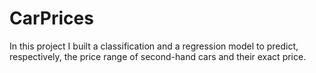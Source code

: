 # CarPrices
In this project I built a classification and a regression model to predict, respectively, the price range of second-hand cars and their exact price. 

